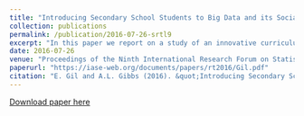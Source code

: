 ```yaml
---
title: "Introducing Secondary School Students to Big Data and its Social Impact: A Study within an Innovative Learning Environment"
collection: publications
permalink: /publication/2016-07-26-srtl9
excerpt: "In this paper we report on a study of an innovative curriculum unit in which secondary school students learned about Big Data using real multivariate data with local and global contexts. The unit was designed to promote students’ covariational reasoning and engagement with big data concepts, while experiencing how statistical tools can be used to investigate trends and relationships to make decisions that can positively impact society. Inspired by notions of Classroom of the Future, the program used Interactive Orchestrated Learning Space (IOLS) and knowledge community approaches to create a multi-disciplinary learning environment. Students’ learning was investigated with mixed methods research tools. Findings from this study, including knowledge gains, are presented together with examples of students’ use of covariational reasoning to create arguments for change in a large city."
date: 2016-07-26
venue: "Proceedings of the Ninth International Research Forum on Statistical Reasoning, Thinking, and Literacy (SRTL-9)"
paperurl: "https://iase-web.org/documents/papers/rt2016/Gil.pdf"
citation: "E. Gil and A.L. Gibbs (2016). &quot;Introducing Secondary School Students to Big Data and its Social Impact: A Study within an Innovative Learning Environment.&quot; <i>Proceedings of the Ninth International Research Forum on Statistical Reasoning, Thinking, and Literacy (SRTL-9)</i>, Paderborn, Germany: University of Paderborn, pp. 46-55."
---
```



[Download paper here](https://iase-web.org/documents/papers/rt2016/Gil.pdf)

